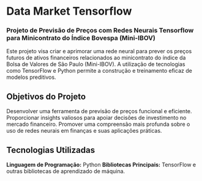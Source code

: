 # <strong>Data Market Tensorflow</strong>
### Projeto de Previsão de Preços com Redes Neurais Tensorflow para Minicontrato do Índice Bovespa (Mini-IBOV)

Este projeto visa criar e aprimorar uma rede neural para prever os preços futuros de ativos financeiros relacionados ao minicontrato do índice da Bolsa de Valores de São Paulo (Mini-IBOV). A utilização de tecnologias como TensorFlow e Python permite a construção e treinamento eficaz de modelos preditivos.

## Objetivos do Projeto
Desenvolver uma ferramenta de previsão de preços funcional e eficiente.
Proporcionar insights valiosos para apoiar decisões de investimento no mercado financeiro.
Promover uma compreensão mais profunda sobre o uso de redes neurais em finanças e suas aplicações práticas.
## Tecnologias Utilizadas
<strong>Linguagem de Programação:</strong> Python
<strong>Bibliotecas Principais:</strong> TensorFlow e outras bibliotecas de aprendizado de máquina.

